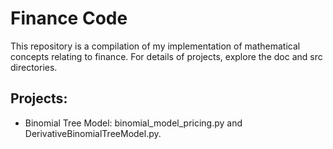 # Finance Code

This repository is a compilation of my implementation of mathematical concepts relating to finance. For details of 
projects, explore the doc and src directories.

## Projects:

- Binomial Tree Model: binomial_model_pricing.py and DerivativeBinomialTreeModel.py.